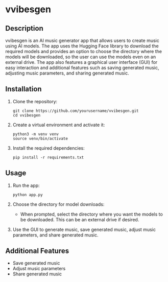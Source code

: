 # vvibesgen

## Description

vvibesgen is an AI music generator app that allows users to create music using AI models. The app uses the Hugging Face library to download the required models and provides an option to choose the directory where the models will be downloaded, so the user can use the models even on an external drive. The app also features a graphical user interface (GUI) for easy interaction and additional features such as saving generated music, adjusting music parameters, and sharing generated music.

## Installation

1. Clone the repository:
   ```
   git clone https://github.com/yourusername/vvibesgen.git
   cd vvibesgen
   ```

2. Create a virtual environment and activate it:
   ```
   python3 -m venv venv
   source venv/bin/activate
   ```

3. Install the required dependencies:
   ```
   pip install -r requirements.txt
   ```

## Usage

1. Run the app:
   ```
   python app.py
   ```

2. Choose the directory for model downloads:
   - When prompted, select the directory where you want the models to be downloaded. This can be an external drive if desired.

3. Use the GUI to generate music, save generated music, adjust music parameters, and share generated music.

## Additional Features

- Save generated music
- Adjust music parameters
- Share generated music
